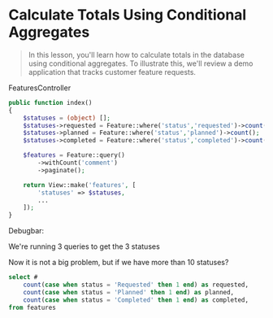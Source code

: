 # Calculate Totals Using Conditional Aggregates

> In this lesson, you'll learn how to calculate totals in the database using conditional aggregates. To illustrate this, we'll review a demo application that tracks customer feature requests.

FeaturesController

```php
public function index()
{
    $statuses = (object) [];
    $statuses->requested = Feature::where('status','requested')->count();
    $statuses->planned = Feature::where('status','planned')->count();
    $statuses->completed = Feature::where('status','completed')->count();

    $features = Feature::query()
        ->withCount('comment')
        ->paginate();

    return View::make('features', [
        'statuses' => $statuses,
        ...
    ]);
}
```

Debugbar:

We're running 3 queries to get the 3 statuses

Now it is not a big problem, but if we have  more than 10 statuses?

```sql
select #
    count(case when status = 'Requested' then 1 end) as requested,
    count(case when status = 'Planned' then 1 end) as planned,
    count(case when status = 'Completed' then 1 end) as completed, 
from features


```
